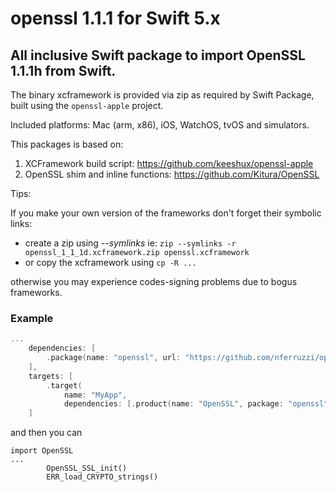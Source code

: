 # openssl 1.1.1 for Swift 5.x

## All inclusive Swift package to import OpenSSL 1.1.1h from Swift. 

The binary xcframework is provided via zip as required by Swift Package, built using the `openssl-apple` project.

Included platforms: Mac (arm, x86), iOS, WatchOS, tvOS and simulators.

This packages is based on:

1. XCFramework build script: https://github.com/keeshux/openssl-apple 
1. OpenSSL shim and inline functions: https://github.com/Kitura/OpenSSL

Tips:

If you make your own version of the frameworks don't forget their symbolic links:
- create a zip using *--symlinks* ie: `zip --symlinks -r openssl_1_1_1d.xcframework.zip openssl.xcframework` 
- or copy the xcframework using `cp -R ...`

otherwise you may experience codes-signing problems due to bogus frameworks.

### Example


```Package.swift
...
    dependencies: [
        .package(name: "openssl", url: "https://github.com/nferruzzi/openssl", from: "0.0.2"),
    ],
    targets: [
        .target(
            name: "MyApp",
            dependencies: [.product(name: "OpenSSL", package: "openssl")]),
    ]
```

and then you can

```
import OpenSSL
...
        OpenSSL_SSL_init()
        ERR_load_CRYPTO_strings()
```
